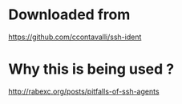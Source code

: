 # Downloaded from
https://github.com/ccontavalli/ssh-ident

# Why this is being used ?

http://rabexc.org/posts/pitfalls-of-ssh-agents
